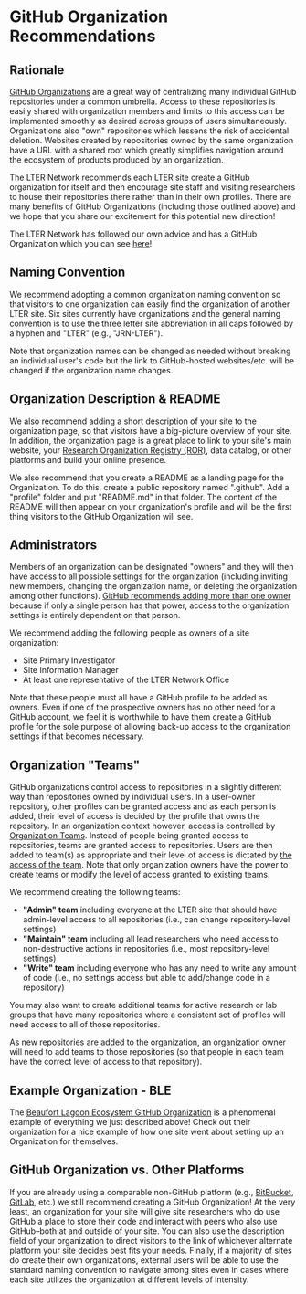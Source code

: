 # GitHub Organization Recommendations

## Rationale

[GitHub Organizations](https://docs.github.com/en/organizations/collaborating-with-groups-in-organizations/about-organizations) are a great way of centralizing many individual GitHub repositories under a common umbrella. Access to these repositories is easily shared with organization members and limits to this access can be implemented smoothly as desired across groups of users simultaneously. Organizations also "own" repositories which lessens the risk of accidental deletion. Websites created by repositories owned by the same organization have a URL with a shared root which greatly simplifies navigation around the ecosystem of products produced by an organization.

The LTER Network recommends each LTER site create a GitHub organization for itself and then encourage site staff and visiting researchers to house their repositories there rather than in their own profiles. There are many benefits of GitHub Organizations (including those outlined above) and we hope that you share our excitement for this potential new direction!

The LTER Network has followed our own advice and has a GitHub Organization which you can see [here](https://github.com/lter)!

## Naming Convention

We recommend adopting a common organization naming convention so that visitors to one organization can easily find the organization of another LTER site. Six sites currently have organizations and the general naming convention is to use the three letter site abbreviation in all caps followed by a hyphen and "LTER" (e.g., "JRN-LTER").

Note that organization names can be changed as needed without breaking an individual user's code but the link to GitHub-hosted websites/etc. will be changed if the organization name changes.

## Organization Description & README

We also recommend adding a short description of your site to the organization page, so that visitors have a big-picture overview of your site. In addition, the organization page is a great place to link to your site's main website, your [Research Organization Registry (ROR)](https://ror.org/search?query=LTER), data catalog, or other platforms and build your online presence.

We also recommend that you create a README as a landing page for the Organization. To do this, create a public repository named ".github". Add a "profile" folder and put "README.md" in that folder. The content of the README will then appear on your organization's profile and will be the first thing visitors to the GitHub Organization will see.

## Administrators

Members of an organization can be designated "owners" and they will then have access to all possible settings for the organization (including inviting new members, changing the organization name, or deleting the organization among other functions). [GitHub recommends adding more than one owner](https://docs.github.com/en/organizations/managing-peoples-access-to-your-organization-with-roles/maintaining-ownership-continuity-for-your-organization) because if only a single person has that power, access to the organization settings is entirely dependent on that person.

We recommend adding the following people as owners of a site organization:

- Site Primary Investigator
- Site Information Manager
- At least one representative of the LTER Network Office

Note that these people must all have a GitHub profile to be added as owners. Even if one of the prospective owners has no other need for a GitHub account, we feel it is worthwhile to have them create a GitHub profile for the sole purpose of allowing back-up access to the organization settings if that becomes necessary.

## Organization "Teams"

GitHub organizations control access to repositories in a slightly different way than repositories owned by individual users. In a user-owner repository, other profiles can be granted access and as each person is added, their level of access is decided by the profile that owns the repository. In an organization context however, access is controlled by [Organization Teams](https://docs.github.com/en/organizations/organizing-members-into-teams/about-teams). Instead of people being granted access to repositories, teams are granted access to repositories. Users are then added to team(s) as appropriate and their level of access is dictated by [the access of the team](https://docs.github.com/en/enterprise-server@3.7/organizations/managing-user-access-to-your-organizations-repositories/repository-roles-for-an-organization). Note that only organization owners have the power to create teams or modify the level of access granted to existing teams.

We recommend creating the following teams:

- **"Admin" team** including everyone at the LTER site that should have admin-level access to all repositories (i.e., can change repository-level settings)
- **"Maintain" team** including all lead researchers who need access to non-destructive actions in repositories (i.e., most repository-level settings)
- **"Write" team** including everyone who has any need to write any amount of code (i.e., no settings access but able to add/change code in a repository)

You may also want to create additional teams for active research or lab groups that have many repositories where a consistent set of profiles will need access to all of those repositories.

As new repositories are added to the organization, an organization owner will need to add teams to those repositories (so that people in each team have the correct level of access to that repository).

## Example Organization - BLE

The [Beaufort Lagoon Ecosystem GitHub Organization](https://github.com/BLE-LTER) is a phenomenal example of everything we just described above! Check out their organization for a nice example of how one site went about setting up an Organization for themselves.

## GitHub Organization vs. Other Platforms

If you are already using a comparable non-GitHub platform (e.g., [BitBucket](https://bitbucket.org/product), [GitLab](https://about.gitlab.com/), etc.) we still recommend creating a GitHub Organization! At the very least, an organization for your site will give site researchers who do use GitHub a place to store their code and interact with peers who also use GitHub–both at and outside of your site. You can also use the description field of your organization to direct visitors to the link of whichever alternate platform your site decides best fits your needs. Finally, if a majority of sites do create their own organizations, external users will be able to use the standard naming convention to navigate among sites even in cases where each site utilizes the organization at different levels of intensity.

